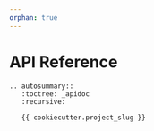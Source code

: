 ```yaml
---
orphan: true
---
```

# API Reference
```{eval-rst}
.. autosummary:: 
   :toctree: _apidoc
   :recursive:
   
   {{ cookiecutter.project_slug }}
```
